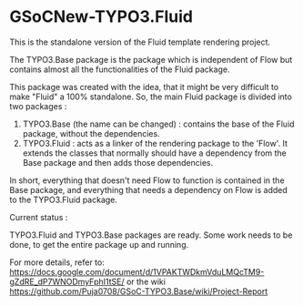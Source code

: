 GSoCNew-TYPO3.Fluid
===================


This is the standalone version of the Fluid template rendering project. 

The TYPO3.Base package is the package which is independent of Flow but contains almost all the functionalities of the Fluid package.

This package was created with the idea, that it might be very difficult to make "Fluid" a 100% standalone. So, the main Fluid package is
divided into two packages :
1. TYPO3.Base (the name can be changed) : contains the base of the Fluid package, without the dependencies.
2. TYPO3.Fluid : acts as a linker of the rendering package to the 'Flow'. It extends the classes that normally should have a dependency from the Base package and then adds those dependencies.

In short, everything that doesn't need Flow to function is contained in the Base package, and everything that needs a dependency on Flow is added to the TYPO3.Fluid package.


Current status :

TYPO3.Fluid and TYPO3.Base packages are ready. 
Some work needs to be done, to get the entire package up and running.

For more details, refer to: https://docs.google.com/document/d/1VPAKTWDkmVduLMQcTM9-gZdRE_dP7WNODmyFphI1tSE/ or the wiki https://github.com/Puja0708/GSoC-TYPO3.Base/wiki/Project-Report
